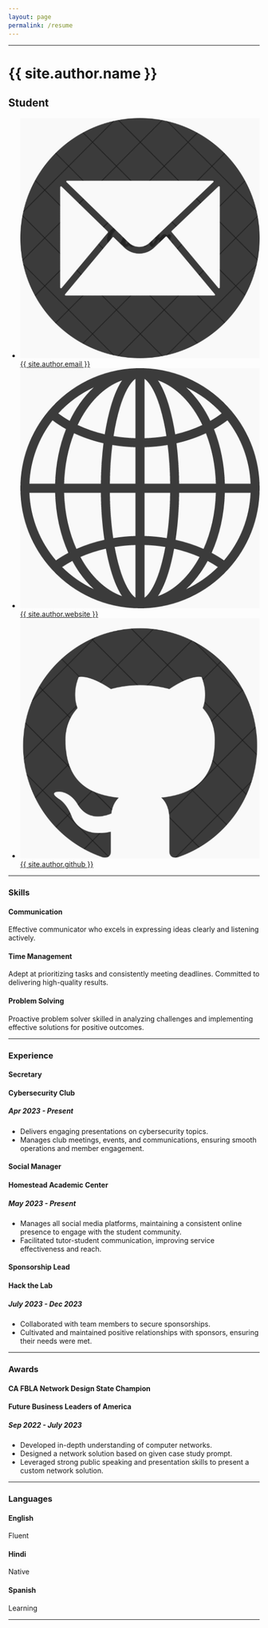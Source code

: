 ```yaml
---
layout: page
permalink: /resume
---
```

<!-- I’m currently updating my resumé, so check back in a while to see it here! -->
<div class="resume-container">
    <link rel="stylesheet" href="/assets/resume-style.css">
    <hr>
    <div class="resume-header-container">
        <div class="resume-header-left">
            <h1>{{ site.author.name }}</h1>
            <h2>Student</h2>
        </div>
        <div class="resume-header-right">
            <ul>
                <li><img src="/assets/img/email-icon.png"> <a href="{{ site.author.email }}" target="_blank">{{ site.author.email }}</a></li>
                <li><img src="/assets/img/web-icon.png"> <a href="{{ site.author.website }}" target="_blank">{{ site.author.website }}</a></li>
                <li><img src="/assets/img/github-icon.png"> <a href="{{ site.author.github }}" target="_blank">{{ site.author.github }}</a></li>
            </ul>
        </div>
    </div>
    <hr>
    <div class="resume-skills-container">
        <div class="resume-skills-left">
            <h3>Skills</h3>
        </div>
        <div class="resume-skills-right">
            <div class="skill1">
                <h4 class="skill-name">Communication</h4>
                <p class="skill-description">Effective communicator who excels in expressing ideas clearly and listening actively.</p>
            </div>
            <div class="skill2">
                <h4 class="skill-name">Time Management</h4>
                <p class="skill-description">Adept at prioritizing tasks and consistently meeting deadlines. Committed to delivering high-quality results.</p>
            </div>
            <div class="skill3">
                <h4 class="skill-name">Problem Solving</h4>
                <p class="skill-description">Proactive problem solver skilled in analyzing challenges and implementing effective solutions for positive outcomes.</p>
            </div>
        </div>
    </div>
    <hr>
    <div class="resume-experience-container">
        <div class="resume-experience-left">
            <h3>Experience</h3>
        </div>
        <div class="resume-experience-right">
            <div class="resume-experience">
                <h4>Secretary</h4>
                <div class="experience-data">
                    <h4>Cybersecurity Club</h4>
                    <h5>Apr 2023 - Present</h5>
                </div>
                <ul>
                    <li>Delivers engaging presentations on cybersecurity topics.</li>
                    <li>Manages club meetings, events, and communications, ensuring smooth operations and member engagement.</li>
                </ul>
            </div>
            <div class="resume-experience">
                <h4>Social Manager</h4>
                <div class="experience-data">
                    <h4>Homestead Academic Center</h4>
                    <h5>May 2023 - Present</h5>
                </div>
                <ul>
                    <li>Manages all social media platforms, maintaining a consistent online presence to engage with the student community.</li>
                    <li>Facilitated tutor-student communication, improving service effectiveness and reach.</li>
                </ul>
            </div>
            <div class="resume-experience">
                <h4>Sponsorship Lead</h4>
                <div class="experience-data">
                    <h4>Hack the Lab</h4>
                    <h5>July 2023 - Dec 2023</h5>
                </div>
                <ul>
                    <li>Collaborated with team members to secure sponsorships.</li>
                    <li>Cultivated and maintained positive relationships with sponsors, ensuring their needs were met.</li>
                </ul>
            </div>
        </div>
    </div>
    <hr>
    <div class="resume-honors-container">
        <div class="resume-honors-left">
            <h3>Awards</h3>
        </div>
        <div class="resume-honors-right">
        <div class="resume-honor">
            <h4>CA FBLA Network Design State Champion</h4>
            <div class="honor-data">
                <h4>Future Business Leaders of America</h4>
                <h5>Sep 2022 - July 2023</h5>
            </div>
            <ul>
                <li>Developed in-depth understanding of computer networks.</li>
                <li>Designed a network solution based on given case study prompt.</li>
                <li>Leveraged strong public speaking and presentation skills to present a custom network solution.</li>
            </ul>
        </div>
        </div>
    </div>
    <hr>
    <div class="resume-languages-container">
        <div class="resume-languages-left">
            <h3>Languages</h3>
        </div>
        <div class="resume-languages-right">
            <div class="resume-language">
                <h4>English</h4>
                <p>Fluent</p>
            </div>
            <div class="resume-language">
                <h4>Hindi</h4>
                <p>Native</p>
            </div>
            <div class="resume-language">
                <h4>Spanish</h4>
                <p>Learning</p>
            </div>
        </div>
    </div>
    <hr>
</div>